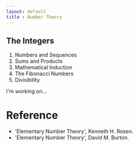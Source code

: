 ```yaml
---
layout: default
title : Number Theory
---
```


## The Integers

1. Numbers and Sequences
2. Sums and Products
3. Mathematical Induction
4. The Fibonacci Numbers
5. Divisibility

I'm working on...

# Reference

- 'Elementary Number Theory', Kenneth H. Rosen.
- 'Elementary Number Theory', David M. Burton.